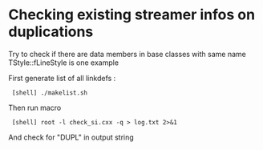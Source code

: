 # Checking existing streamer infos on duplications

Try to check if there are data members in base classes with same name
TStyle::fLineStyle is one example

First generate list of all linkdefs :

     [shell] ./makelist.sh

Then run macro

     [shell] root -l check_si.cxx -q > log.txt 2>&1

And check for "DUPL" in output string